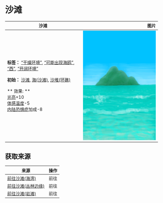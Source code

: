# 沙滩  
>   
  
  沙滩  |   图片   
 ----  |  ----:   
 **标签：**	[“干燥环境”](tag_EnvDry.md), [“可能出现海鸥”](tag_Coastal.md), [“西”](tag_West.md), [“开阔环境”](tag_EnvOpen.md)<br><br>**初始：**	[沙滩](Beach.md), [海(沙滩)](Sea_Beach.md), [沙堆(环礁)](SandSource.md)<br><br>** 效果: **<br>[光亮](Light.md)+10<br>[体感温度](TemperaturePerceived.md)-5<br>[内陆恐惧症](LandSickness.md)加成-8  |  ![](Sprite/BigIsland.png)   
  
## 获取来源  
来源  |  操作  
----  |  ----  
[前往沙滩(海湾)](Path_BayToBeach.md)  |  前往  
[前往沙滩(丛林边缘)](Path_OutskirtsToBeach.md)  |  前往  
[前往沙滩(岩滩)](Path_RocksToBeach.md)  |  前往  
